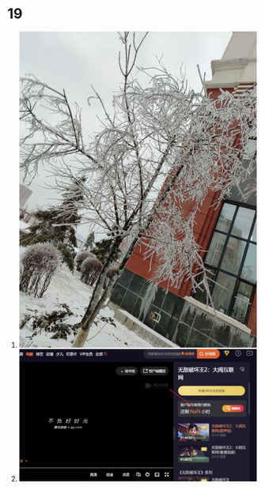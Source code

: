 # 19

1. ![image-20201122151223459](../../../.gitbook/assets/image-20201122151223459.png)
2. ![image-20201122151229577](../../../.gitbook/assets/image-20201122151229577%20%281%29.png)

